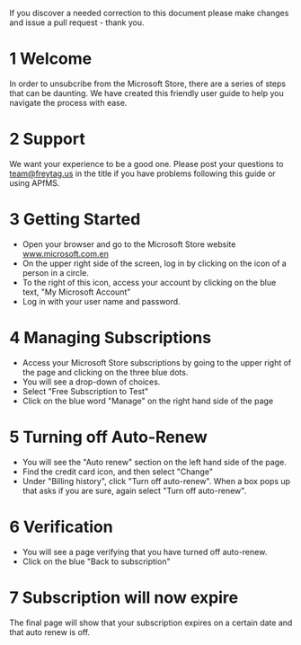 

If you discover a needed correction to this document please make changes and issue a pull request - thank you.

# 1 Welcome 
In order to unsubcribe from the Microsoft Store, there are a series of steps that can be daunting. We have created this friendly user guide to help you navigate the process with ease. 

# 2 Support
We want your experience to be a good one.  Please post your questions to team@freytag.us in the title if you have problems following this guide or using APfMS.  

# 3 Getting Started
- Open your browser and go to the Microsoft Store website www.microsoft.com.en 
- On the upper right side of the screen, log in by clicking on the icon of a person in a circle.
- To the right of this icon, access your account by clicking on the blue text, "My Microsoft Account"
- Log in with your user name and password.
  
# 4 Managing Subscriptions
- Access your Microsoft Store subscriptions by going to the upper right of the page and clicking on the three blue dots.
- You will see a drop-down of choices.
- Select "Free Subscription to Test"
- Click on the blue word "Manage" on the right hand side of the page
  
# 5 Turning off Auto-Renew
- You will see the "Auto renew" section on the left hand side of the page. 
- Find the credit card icon, and then select "Change"
- Under "Billing history", click "Turn off auto-renew". When a box pops up that asks if you are sure, again select "Turn off auto-renew".
  
# 6 Verification
- You will see a page verifying that you have turned off auto-renew.
- Click on the blue "Back to subscription"
  
# 7 Subscription will now expire 
The final page will show that your subscription expires on a certain date and that auto renew is off. 
